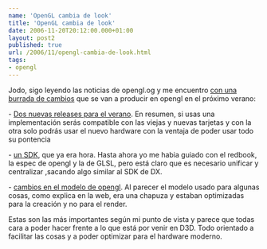 ```yaml
---
name: 'OpenGL cambia de look'
title: 'OpenGL cambia de look'
date: 2006-11-20T20:12:00.000+01:00
layout: post2
published: true
url: /2006/11/opengl-cambia-de-look.html
tags: 
- opengl
---
```


Jodo, sigo leyendo las noticias de opengl.og y me encuentro [con una burrada de cambios](http://www.opengl.org/pipeline/vol002/) que se van a producir en opengl en el próximo verano:  
  
\- [Dos nuevas releases para el verano](http://www.opengl.org/pipeline/article/vol002_1/). En resumen, si usas una implementación serás compatible con las viejas y nuevas tarjetas y con la otra solo podrás usar el nuevo hardware con la ventaja de poder usar todo su pontencia  
  
\- [un SDK](http://www.opengl.org/pipeline/article/vol002_2/), que ya era hora. Hasta ahora yo me habia guiado con el redbook, la espec de opengl y la de GLSL, pero está claro que es necesario unificar y centralizar ,sacando algo similar al SDK de DX.  
  
\- [cambios en el modelo de opengl](http://www.opengl.org/pipeline/article/vol002_3/). Al parecer el modelo usado para algunas cosas, como explica en la web, era una chapuza y estaban optimizadas para la creación y no para el render.  
  
Estas son las más importantes según mi punto de vista y parece que todas cara a poder hacer frente a lo que está por venir en D3D. Todo orientado a facilitar las cosas y a poder optimizar para el hardware moderno.